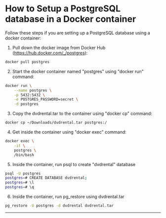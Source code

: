 # How to Setup a PostgreSQL database in a Docker container

Follow these steps if you are setting up a PostgreSQL database using a docker container:

1. Pull down the docker image from Docker Hub (https://hub.docker.com/_/postgres):
```sh
docker pull postgres
```

2. Start the docker container named "postgres" using "docker run" command:
```sh
docker run \
    --name postgres \
    -p 5432:5432 \
    -e POSTGRES_PASSWORD=secret \
    -d postgres
```

3. Copy the dvdrental.tar to the container using "docker cp" command:
```sh
docker cp ~/Downloads/dvdrental.tar postgres:/
```

4. Get inside the container using "docker exec" command:
```sh
docker exec \
    -it \
    postgres \
    /bin/bash
```

5. Inside the container, run psql to create "dvdrental" database
```sh
psql -U postgres
postgres=# CREATE DATABASE dvdrental;
postgres=# \l
postgres=# \q
```

6. Inside the container, run pg_restore using dvdrental.tar
```sh
pg_restore -U postgres -d dvdrental dvdrental.tar
```

---